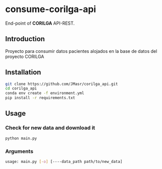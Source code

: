 # consume-corilga-api
End-point of **CORILGA** API-REST.

## Introduction
Proyecto para consumir datos pacientes alojados en la base de datos del proyecto CORILGA

## Installation
```bash
git clone https://github.com/JMasr/corilga_api.git
cd corilga_api
conda env create -f environment.yml
pip install -r requirements.txt
```

## Usage
### Check for new data and download it
```bash
python main.py
```
### Arguments
```bash
usage: main.py [-o] [----data_path path/to/new_data]
```


